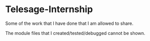 # Telesage-Internship
Some of the work that I have done that I am allowed to share.

The module files that I created/tested/debugged cannot be shown.
